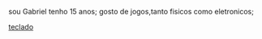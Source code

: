 sou Gabriel tenho 15 anos;
gosto de jogos,tanto fisicos como eletronicos;


[teclado](https://tenor.com/bLMTX.gif)
